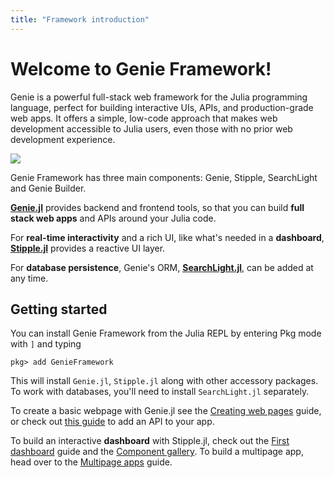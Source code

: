 ```yaml
---
title: "Framework introduction"
---
```


# Welcome to Genie Framework!

Genie is a powerful full-stack web framework for the Julia programming language, perfect for building interactive UIs, APIs, and production-grade web apps. It offers a simple, low-code approach that makes web development accessible to Julia users, even those with no prior web development experience.


<img src="/assets/docs/guides/intro/framework.png">

Genie Framework has three main components: Genie, Stipple, SearchLight and Genie Builder.

**[Genie.jl](/framework/genie.jl/docs/)** provides backend and frontend tools, so that you can build **full stack web apps** and APIs around your Julia code.

For **real-time interactivity** and a rich UI, like what's needed in a **dashboard**, **[Stipple.jl](/framework/stipple.jl/docs/)** provides a reactive UI layer.

For **database persistence**, Genie's ORM, **[SearchLight.jl](/framework/searchlight.jl/docs)**, can be added at any time.


## Getting started

You can install Genie Framework from the Julia REPL by entering Pkg mode with `]` and typing 

```julia-repl
pkg> add GenieFramework
```
This will install `Genie.jl`, `Stipple.jl` along with other accessory packages. To work with databases, you'll need to install `SearchLight.jl` separately.

To create a basic webpage with Genie.jl see the [Creating web pages](/framework/genie.jl/guides/creating-web-pages) guide, or check out  [this guide](/framework/genie.jl/guides/creating-an-api) to add an API to your app.

To build an interactive **dashboard** with Stipple.jl, check out the [First dashboard](/framework/stipple.jl/guides/first-dashboard) guide and the [Component gallery](/framework/stipple.jl/docs/component-gallery). To build a multipage app, head over to the [Multipage apps](/framework/stipple.jl/guides/multipage-apps) guide.


